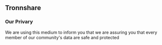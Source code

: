 ## Tronnshare
### Our Privary
We are using this medium to inform you that we are assuring you that every member of our community's data are safe and protected
